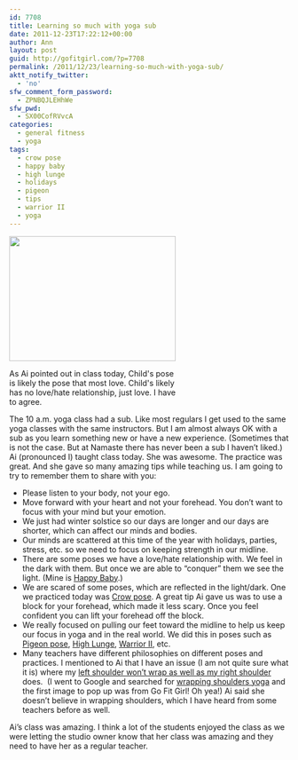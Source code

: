 ```yaml
---
id: 7708
title: Learning so much with yoga sub
date: 2011-12-23T17:22:12+00:00
author: Ann
layout: post
guid: http://gofitgirl.com/?p=7708
permalink: /2011/12/23/learning-so-much-with-yoga-sub/
aktt_notify_twitter:
  - 'no'
sfw_comment_form_password:
  - ZPNBQJLEHhWe
sfw_pwd:
  - SX00CofRVvcA
categories:
  - general fitness
  - yoga
tags:
  - crow pose
  - happy baby
  - high lunge
  - holidays
  - pigeon
  - tips
  - warrior II
  - yoga
---
```

<div id="attachment_7725" style="width: 310px" class="wp-caption alignleft">
  <a href="http://gofitgirl.com/blog/wp-content/uploads/2011/12/photo-2_4.jpg"><img class="size-medium wp-image-7725" title="photo 2_4" src="http://gofitgirl.com/blog/wp-content/uploads/2011/12/photo-2_4-300x225.jpg" alt="" width="300" height="225" /></a>
  
  <p class="wp-caption-text">
    As Ai pointed out in class today, Child's pose is likely the pose that most love. Child's likely has no love/hate relationship, just love. I have to agree.
  </p>
</div>

  
The 10 a.m. yoga class had a sub. Like most regulars I get used to the same yoga classes with the same instructors. But I am almost always OK with a sub as you learn something new or have a new experience. (Sometimes that is not the case. But at Namaste there has never been a sub I haven&#8217;t liked.)  
Ai (pronounced I) taught class today. She was awesome. The practice was great. And she gave so many amazing tips while teaching us. I am going to try to remember them to share with you:

  * Please listen to your body, not your ego.
  * Move forward with your heart and not your forehead. You don&#8217;t want to focus with your mind but your emotion.
  * We just had winter solstice so our days are longer and our days are shorter, which can affect our minds and bodies.
  * Our minds are scattered at this time of the year with holidays, parties, stress, etc. so we need to focus on keeping strength in our midline.
  * There are some poses we have a love/hate relationship with. We feel in the dark with them. But once we are able to &#8220;conquer&#8221; them we see the light. (Mine is [Happy Baby](http://www.yogajournal.com/media/originals/YIN_213_AnandaBalasana_248.jpg).)
  * We are scared of some poses, which are reflected in the light/dark. One we practiced today was [Crow pose](http://www.trueyogainc.com/uploaded_images/Crow-Pose-701915.JPG). A great tip Ai gave us was to use a block for your forehead, which made it less scary. Once you feel confident you can lift your forehead off the block.
  * We really focused on pulling our feet toward the midline to help us keep our focus in yoga and in the real world. We did this in poses such as [Pigeon pose](http://www.yogajournal.com/media/originals/2845-32.jpg), [High Lunge](http://www.yogajournal.com/media/originals/HP_209_05_LRG.jpg), [Warrior II](http://www.f8imagestudio.com/wp-content/uploads/2010/11/warrioryoga.jpg), etc.
  * Many teachers have different philosophies on different poses and practices. I mentioned to Ai that I have an issue (I am not quite sure what it is) where my [left shoulder won&#8217;t wrap as well as my right shoulder](http://www.google.com/imgres?q=wrapping+shoulders+yoga&um=1&hl=en&biw=1268&bih=626&tbm=isch&tbnid=pysBc8jfAlFt1M:&imgrefurl=http://gofitgirl.com/%3Fp%3D5645&docid=zScwc9jzJNMAdM&imgurl=http://gofitgirl.com/blog/wp-content/uploads/2011/07/warrior-I.jpg&w=2048&h=1536&ei=UCz1TqDeJdHbiAK8yKzFDg&zoom=1&iact=hc&vpx=190&vpy=157&dur=464&hovh=162&hovw=219&tx=100&ty=111&sig=113828507499778522129&page=1&tbnh=133&tbnw=183&start=0&ndsp=19&ved=1t:429,r:0,s:0) does.  (I went to Google and searched for [wrapping shoulders yoga](http://gofitgirl.com/blog/wp-content/uploads/2011/07/warrior-I.jpg) and the first image to pop up was from Go Fit Girl! Oh yea!) Ai said she doesn&#8217;t believe in wrapping shoulders, which I have heard from some teachers before as well.

Ai&#8217;s class was amazing. I think a lot of the students enjoyed the class as we were letting the studio owner know that her class was amazing and they need to have her as a regular teacher.